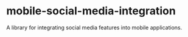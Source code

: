 # mobile-social-media-integration
A library for integrating social media features into mobile applications.
